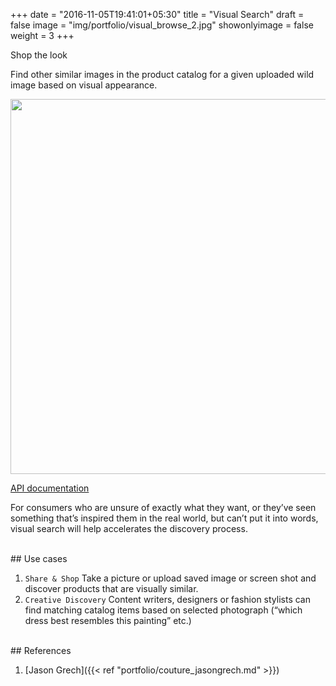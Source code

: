 +++
date = "2016-11-05T19:41:01+05:30"
title = "Visual Search"
draft = false
image = "img/portfolio/visual_browse_2.jpg"
showonlyimage = false
weight = 3
+++

Shop the look
<!--more-->

Find other similar images in the product catalog for a given uploaded wild image based on visual appearance. 

<img src="/img/portfolio/visual_search_1.jpg" width="600">

[API documentation](https://cognitivefashion.github.io/slate/#visual-search)

For consumers who are unsure of exactly what they want, or they’ve seen something that’s inspired them in the real world, but can’t put it into words, visual search will help accelerates the discovery process.

</br>
## Use cases

1. `Share & Shop`  Take a picture or upload saved image or screen shot and discover products that are visually similar. 
1. `Creative Discovery`  Content writers, designers or fashion stylists can find matching catalog items based on selected photograph (“which dress best resembles this painting” etc.)

</br>
## References

1. [Jason Grech]({{< ref "portfolio/couture_jasongrech.md" >}}) 


